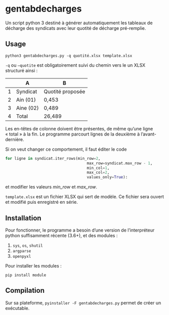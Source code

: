 # gentabdecharges

Un script python 3 destiné à générer automatiquement les tableaux de décharge des syndicats avec leur quotité de décharge pré-remplie.



## Usage



`python3 gentabdecharges.py -q quotité.xlsx template.xlsx`



`-q` ou `–quotite` est obligatoirement suivi du chemin vers le un XLSX structuré ainsi :



|      | A         | B                |
| ---- | --------- | ---------------- |
| 1    | Syndicat  | Quotité proposée |
| 2    | Ain (01)  | 0,453            |
| 3    | Aine (02) | 0,489            |
| 4    | Total     | 26,489           |



Les en-têtes de colonne doivent être présentes, de même qu’une ligne « total » à la fin. Le programme parcourt lignes de la deuxième à l’avant-dernière.

Si on veut changer ce comportement, il faut éditer le code 

```python
for ligne in syndicat.iter_rows(min_row=2,
                                    max_row=syndicat.max_row - 1,
                                    min_col=1,
                                    max_col=2,
                                    values_only=True):
```

et modifier les valeurs *min_row* et *max_row*.



`template.xlsx` est un fichier XLSX qui sert de modèle. Ce fichier sera ouvert et modifié puis enregistré en série.



## Installation

Pour fonctionner, le programme a besoin d’une version de l’interpréteur python suffisamment récente (3.6+), et des modules :

1. `sys`, `os`, `shutil`
2. `argparse`
3. `openpyxl`

Pour installer les modules :

`pip install module`

## Compilation

Sur sa plateforme, `pyinstaller -F gentabdecharges.py` permet de créer un exécutable.